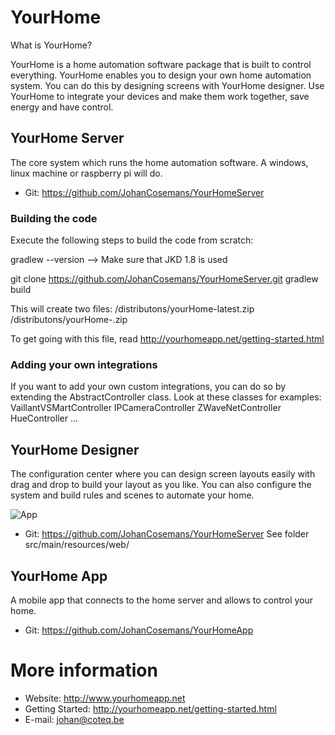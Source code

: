 # YourHome

What is YourHome?

YourHome is a home automation software package that is built to control everything. YourHome enables you to design your own home automation system. You can do this by designing screens with YourHome designer. Use YourHome to integrate your devices and make them work together, save energy and have control.

## YourHome Server
The core system which runs the home automation software. A windows, linux machine or raspberry pi will do.
* Git: https://github.com/JohanCosemans/YourHomeServer

### Building the code
Execute the following steps to build the code from scratch:

gradlew --version
--> Make sure that JKD 1.8 is used

git clone https://github.com/JohanCosemans/YourHomeServer.git
gradlew build

This will create two files:
/distributons/yourHome-latest.zip
/distributons/yourHome-<version number>.zip

To get going with this file, read http://yourhomeapp.net/getting-started.html

### Adding your own integrations
If you want to add your own custom integrations, you can do so by extending the AbstractController class.
Look at these classes for examples:
VaillantVSMartController
IPCameraController
ZWaveNetController
HueController
...



## YourHome Designer
The configuration center where you can design screen layouts easily with drag and drop to build your layout as you like. You can also configure the system and build rules and scenes to automate your home.

![App](http://yourhomeapp.net/images/designer/editor.png)

* Git: https://github.com/JohanCosemans/YourHomeServer 
See folder src/main/resources/web/

## YourHome App
A mobile app that connects to the home server and allows to control your home.
* Git: https://github.com/JohanCosemans/YourHomeApp


# More information
* Website: http://www.yourhomeapp.net
* Getting Started: http://yourhomeapp.net/getting-started.html
* E-mail: johan@coteq.be